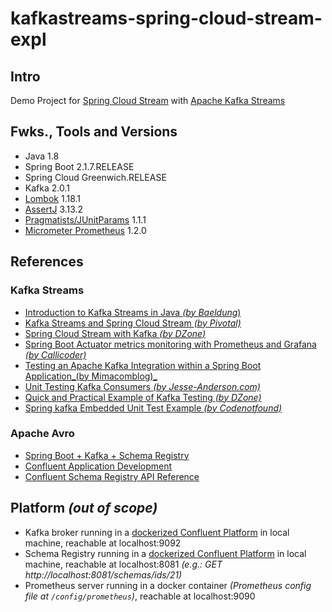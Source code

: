 # kafkastreams-spring-cloud-stream-expl

## Intro
Demo Project for [Spring Cloud Stream](https://spring.io/projects/spring-cloud-stream) with [Apache Kafka Streams](https://kafka.apache.org/documentation/streams/)

## Fwks., Tools and Versions
- Java 1.8
- Spring Boot 2.1.7.RELEASE
- Spring Cloud Greenwich.RELEASE
- Kafka 2.0.1
- [Lombok](https://projectlombok.org/) 1.18.1
- [AssertJ](https://joel-costigliola.github.io/assertj/) 3.13.2
- [Pragmatists/JUnitParams](https://github.com/Pragmatists/JUnitParams) 1.1.1
- [Micrometer Prometheus](https://micrometer.io/docs/registry/prometheus) 1.2.0

## References

### Kafka Streams
- [Introduction to Kafka Streams in Java _(by Baeldung_)](https://www.baeldung.com/java-kafka-streams)
- [Kafka Streams and Spring Cloud Stream _(by Pivotal)_](https://spring.io/blog/2018/04/19/kafka-streams-and-spring-cloud-stream)
- [Spring Cloud Stream with Kafka _(by DZone)_](https://dzone.com/articles/spring-cloud-stream-with-kafka)
- [Spring Boot Actuator metrics monitoring with Prometheus and Grafana _(by Callicoder)_](https://www.callicoder.com/spring-boot-actuator-metrics-monitoring-dashboard-prometheus-grafana/)
- [Testing an Apache Kafka Integration within a Spring Boot Application_(by Mimacomblog)_](https://blog.mimacom.com/testing-apache-kafka-with-spring-boot/)
- [Unit Testing Kafka Consumers _(by Jesse-Anderson.com)_](https://www.jesse-anderson.com/2016/11/unit-testing-kafka-consumers/)
- [Quick and Practical Example of Kafka Testing _(by DZone)_](https://dzone.com/articles/a-quick-and-practical-example-of-kafka-testing)
- [Spring kafka Embedded Unit Test Example _(by Codenotfound)_](https://codenotfound.com/spring-kafka-embedded-unit-test-example.html)

### Apache Avro
- [Spring Boot + Kafka + Schema Registry](https://medium.com/@sunilvb/spring-boot-kafka-schema-registry-c6e32485a7c8)
- [Confluent Application Development](https://docs.confluent.io/current/app-development/index.html)
- [Confluent Schema Registry API Reference](https://docs.confluent.io/current/schema-registry/develop/api.html)

## Platform _(out of scope)_
- Kafka broker running in a [dockerized Confluent Platform](https://docs.confluent.io/current/quickstart/ce-docker-quickstart.html) in local machine, reachable at localhost:9092
- Schema Registry running in a [dockerized Confluent Platform](https://docs.confluent.io/current/quickstart/ce-docker-quickstart.html) in local machine, reachable at localhost:8081 _(e.g.: GET http://localhost:8081/schemas/ids/21)_
- Prometheus server running in a docker container _(Prometheus config file at `/config/prometheus`)_, reachable at localhost:9090
